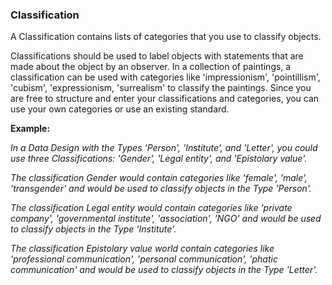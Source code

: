### Classification

A Classification contains lists of categories that you use to classify objects.

Classifications should be used to label objects with statements that are made about the object by an observer. In a collection of paintings, a classification can be used with categories like 'impressionism', 'pointillism', 'cubism', 'expressionism, 'surrealism' to classify the paintings. Since you are free to structure and enter your classifications and categories, you can use your own categories or use an existing standard.

**Example:**

_In a Data Design with the Types 'Person', 'Institute', and 'Letter', you could use three Classifications: 'Gender', 'Legal entity', and 'Epistolary value'._

_The classification Gender would contain categories like 'female', 'male', 'transgender' and would be used to classify objects in the Type 'Person'._

_The classification Legal entity would contain categories like 'private company', 'governmental institute', 'association', 'NGO' and would be used to classify objects in the Type 'Institute'._

_The classification Epistolary value world contain categories like 'professional communication', 'personal communication', 'phatic communication' and would be used to classify objects in the Type 'Letter'._